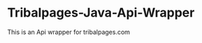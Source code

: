 Tribalpages-Java-Api-Wrapper
============================

This is an Api wrapper for tribalpages.com
